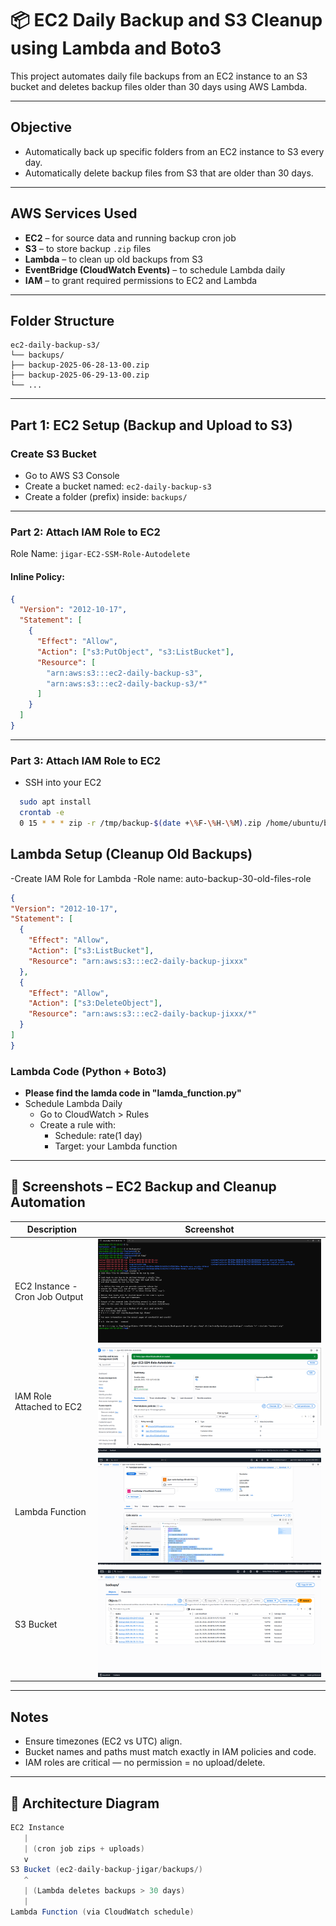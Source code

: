 # 📦 EC2 Daily Backup and S3 Cleanup using Lambda and Boto3

This project automates daily file backups from an EC2 instance to an S3 bucket and deletes backup files older than 30 days using AWS Lambda.

---

##  Objective

-  Automatically back up specific folders from an EC2 instance to S3 every day.
-  Automatically delete backup files from S3 that are older than 30 days.

---

##  AWS Services Used

- **EC2** – for source data and running backup cron job
- **S3** – to store backup `.zip` files
- **Lambda** – to clean up old backups from S3
- **EventBridge (CloudWatch Events)** – to schedule Lambda daily
- **IAM** – to grant required permissions to EC2 and Lambda

---

##  Folder Structure
```
ec2-daily-backup-s3/
└── backups/
├── backup-2025-06-28-13-00.zip
├── backup-2025-06-29-13-00.zip
└── ...
```
---

##  Part 1: EC2 Setup (Backup and Upload to S3)

### Create S3 Bucket

- Go to AWS S3 Console
- Create a bucket named: `ec2-daily-backup-s3`
- Create a folder (prefix) inside: `backups/`

---

### Part 2: Attach IAM Role to EC2

Role Name: `jigar-EC2-SSM-Role-Autodelete`

#### Inline Policy:

```json
{
  "Version": "2012-10-17",
  "Statement": [
    {
      "Effect": "Allow",
      "Action": ["s3:PutObject", "s3:ListBucket"],
      "Resource": [
        "arn:aws:s3:::ec2-daily-backup-s3",
        "arn:aws:s3:::ec2-daily-backup-s3/*"
      ]
    }
  ]
}

```
---
### Part 3: Attach IAM Role to EC2
- SSH into your EC2
```bash
  sudo apt install
  crontab -e
  0 15 * * * zip -r /tmp/backup-$(date +\%F-\%H-\%M).zip /home/ubuntu/backupauto && aws s3 sync /tmp/ s3://ec2-daily-backup-s3/backups/ --exclude "*" --include "backup-*.zip"

```
## Lambda Setup (Cleanup Old Backups)
-Create IAM Role for Lambda
  -Role name: auto-backup-30-old-files-role
  ```json
{
  "Version": "2012-10-17",
  "Statement": [
    {
      "Effect": "Allow",
      "Action": ["s3:ListBucket"],
      "Resource": "arn:aws:s3:::ec2-daily-backup-jixxx"
    },
    {
      "Effect": "Allow",
      "Action": ["s3:DeleteObject"],
      "Resource": "arn:aws:s3:::ec2-daily-backup-jixxx/*"
    }
  ]
}
```
### Lambda Code (Python + Boto3)
  - **Please find the lamda code in "lamda_function.py"**
  - Schedule Lambda Daily
      - Go to CloudWatch > Rules
      - Create a rule with:
          - Schedule: rate(1 day)
          - Target: your Lambda function
       
---
## 📸 Screenshots – EC2 Backup and Cleanup Automation

| Description                    | Screenshot |
|-------------------------------|------------|
| EC2 Instance - Cron Job Output | ![](Screenshots/EC2%20Instance_Cron%20Job%20Output.png) |
| IAM Role Attached to EC2       | ![](Screenshots/IAM%20Role%20Attached%20to%20EC2.png)    |
| Lambda Function                | ![](Screenshots/Lambda%20Function.png)                   |
| S3 Bucket                      | ![](Screenshots/S3%20Bucket.png)                         |

---
## Notes
  - Ensure timezones (EC2 vs UTC) align.
  - Bucket names and paths must match exactly in IAM policies and code.
  - IAM roles are critical — no permission = no upload/delete.

---
## 📸 Architecture Diagram
```java
EC2 Instance
   |
   | (cron job zips + uploads)
   v
S3 Bucket (ec2-daily-backup-jigar/backups/)
   ^
   | (Lambda deletes backups > 30 days)
   |
Lambda Function (via CloudWatch schedule)
```




       
  
      




  
  

